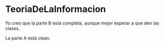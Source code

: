 # TeoriaDeLaInformacion
Yo creo que la parte B está completa, aunque mejor esperar a que den las clases.

La parte A está clean.

